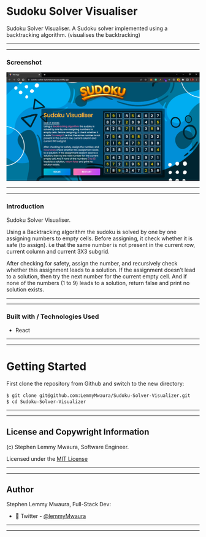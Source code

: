 # Sudoku Solver Visualiser
Sudoku Solver Visualiser. A Sudoku solver implemented using a backtracking algorithm. (visualises the backtracking)

---
___

### Screenshot
![Website](src/assets/images/web.png)

___
---
### Introduction
Sudoku Solver Visualiser.

Using a Backtracking algorithm the sudoku is solved by one by one assigning numbers to empty cells. Before assigning, it check whether it is safe (to assign). i.e that the same number is not present in the current row, current column and current 3X3 subgrid.

After checking for safety, assign the number, and recursively check whether this assignment leads to a solution. If the assignment doesn’t lead to a solution, then try the next number for the current empty cell. And if none of the numbers (1 to 9) leads to a solution, return false and print no solution exists.

---
___
### Built with / Technologies Used

- React

---
___


# Getting Started

First clone the repository from Github and switch to the new directory:

    $ git clone git@github.com:LemmyMwaura/Sudoku-Solver-Visualizer.git
    $ cd Sudoku-Solver-Visualizer


---
___

## License and Copywright Information
(c) Stephen Lemmy Mwaura, Software Engineer.

Licensed under the [MIT License](LISENCE)

---
___

## Author 
Stephen Lemmy Mwaura, Full-Stack Dev:

- 🎱 Twitter - [@lemmyMwaura](https://twitter.com/lemmyMwaura8)
---
___
